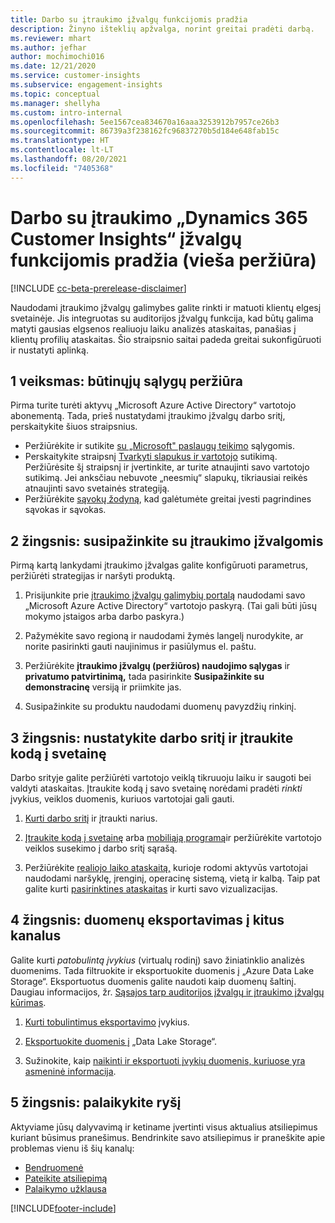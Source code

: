 ```yaml
---
title: Darbo su įtraukimo įžvalgų funkcijomis pradžia
description: Žinyno išteklių apžvalga, norint greitai pradėti darbą.
ms.reviewer: mhart
ms.author: jefhar
author: mochimochi016
ms.date: 12/21/2020
ms.service: customer-insights
ms.subservice: engagement-insights
ms.topic: conceptual
ms.manager: shellyha
ms.custom: intro-internal
ms.openlocfilehash: 5ee1567cea834670a16aaa3253912b7957ce26b3
ms.sourcegitcommit: 86739a3f238162fc96837270b5d184e648fab15c
ms.translationtype: HT
ms.contentlocale: lt-LT
ms.lasthandoff: 08/20/2021
ms.locfileid: "7405368"
---
```

# <a name="get-started-with-dynamics-365-customer-insights-engagement-insights-capability-public-preview"></a>Darbo su įtraukimo „Dynamics 365 Customer Insights“ įžvalgų funkcijomis pradžia (vieša peržiūra)

[!INCLUDE [cc-beta-prerelease-disclaimer](includes/cc-beta-prerelease-disclaimer.md)]

Naudodami įtraukimo įžvalgų galimybes galite rinkti ir matuoti klientų elgesį svetainėje. Jis integruotas su auditorijos įžvalgų funkcija, kad būtų galima matyti gausias elgsenos realiuoju laiku analizės ataskaitas, panašias į klientų profilių ataskaitas. Šio straipsnio saitai padeda greitai sukonfigūruoti ir nustatyti aplinką.

## <a name="step-1-review-prerequisites"></a>1 veiksmas: būtinųjų sąlygų peržiūra

Pirma turite turėti aktyvų „Microsoft Azure Active Directory“ vartotojo abonementą. Tada, prieš nustatydami įtraukimo įžvalgų darbo sritį, perskaitykite šiuos straipsnius.

- Peržiūrėkite ir sutikite [su „Microsoft" paslaugų teikimo](terms-of-service.md) sąlygomis.  
- Perskaitykite straipsnį [Tvarkyti slapukus ir vartotojo](user-consent-storage.md) sutikimą. Peržiūrėsite šį straipsnį ir įvertinkite, ar turite atnaujinti savo vartotojo sutikimą. Jei anksčiau nebuvote „neesmių“ slapukų, tikriausiai reikės atnaujinti savo svetainės strategiją.
- Peržiūrėkite [sąvokų žodyną](glossary.md), kad galėtumėte greitai įvesti pagrindines sąvokas ir sąvokas.

## <a name="step-2-explore-engagement-insights"></a>2 žingsnis: susipažinkite su įtraukimo įžvalgomis

Pirmą kartą lankydami įtraukimo įžvalgas galite konfigūruoti parametrus, peržiūrėti strategijas ir naršyti produktą.

1. Prisijunkite prie [įtraukimo įžvalgų galimybių portalą](https://pi.dynamics.com) naudodami savo „Microsoft Azure Active Directory“ vartotojo paskyrą. (Tai gali būti jūsų mokymo įstaigos arba darbo paskyra.)

1. Pažymėkite savo regioną ir naudodami žymės langelį nurodykite, ar norite pasirinkti gauti naujinimus ir pasiūlymus el. paštu.

1. Peržiūrėkite **įtraukimo įžvalgų (peržiūros) naudojimo sąlygas** ir **privatumo patvirtinimą,** tada pasirinkite **Susipažinkite su demonstracinę** versiją ir priimkite jas.

1. Susipažinkite su produktu naudodami duomenų pavyzdžių rinkinį.

##  <a name="step-3-set-up-a-workspace-and-add-code-to-your-website"></a>3 žingsnis: nustatykite darbo sritį ir įtraukite kodą į svetainę

Darbo srityje galite peržiūrėti vartotojo veiklą tikruuoju laiku ir saugoti bei valdyti ataskaitas. Įtraukite kodą į savo svetainę norėdami pradėti *rinkti* įvykius, veiklos duomenis, kuriuos vartotojai gali gauti.

1. [Kurti darbo sritį](create-workspace.md) ir įtraukti narius.

1. [Įtraukite kodą į svetainę](instrument-website.md) arba [mobiliąją programą](developer-resources.md#capture-events-from-mobile-apps)ir peržiūrėkite vartotojo veiklos susekimo į darbo sritį sąrašą.

1. Peržiūrėkite [realiojo laiko ataskaitą,](view-reports.md) kurioje rodomi aktyvūs vartotojai naudodami naršyklę, įrenginį, operacinę sistemą, vietą ir kalbą. Taip pat galite kurti [pasirinktines ataskaitas](custom-reports.md) ir kurti savo vizualizacijas.
    
## <a name="step-4-export-data-to-other-channels"></a>4 žingsnis: duomenų eksportavimas į kitus kanalus

Galite kurti *patobulintą įvykius* (virtualų rodinį) savo žiniatinklio analizės duomenims. Tada filtruokite ir eksportuokite duomenis į „Azure Data Lake Storage“. Eksportuotus duomenis galite naudoti kaip duomenų šaltinį. Daugiau informacijos, žr. [Sąsajos tarp auditorijos įžvalgų ir įtraukimo įžvalgų kūrimas](integrate-audience-insights-engagement-insights.md).

1. [Kurti tobulintimus eksportavimo](refined-events.md) įvykius.

1. [Eksportuokite duomenis į](export-events.md) „Data Lake Storage“.

1. Sužinokite, kaip [naikinti ir eksportuoti įvykių duomenis, kuriuose yra asmeninė informacija](delete-export-personal-data.md).
 
## <a name="step-5-stay-connected"></a>5 žingsnis: palaikykite ryšį

Aktyviame jūsų dalyvavimą ir ketiname įvertinti visus aktualius atsiliepimus kuriant būsimus pranešimus. Bendrinkite savo atsiliepimus ir praneškite apie problemas vienu iš šių kanalų:
- [Bendruomenė](https://go.microsoft.com/fwlink/?linkid=2141648)
- [Pateikite atsiliepimą](https://go.microsoft.com/fwlink/?linkid=2143222)
- [Palaikymo užklausa](https://go.microsoft.com/fwlink/?linkid=2145734) 


[!INCLUDE[footer-include](../includes/footer-banner.md)]
